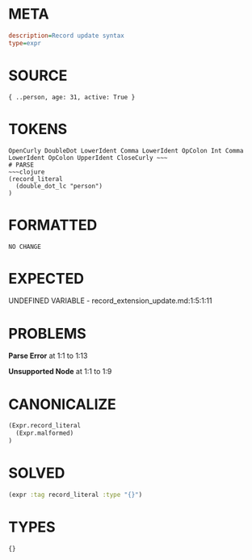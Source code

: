 # META
~~~ini
description=Record update syntax
type=expr
~~~
# SOURCE
~~~roc
{ ..person, age: 31, active: True }
~~~
# TOKENS
~~~text
OpenCurly DoubleDot LowerIdent Comma LowerIdent OpColon Int Comma LowerIdent OpColon UpperIdent CloseCurly ~~~
# PARSE
~~~clojure
(record_literal
  (double_dot_lc "person")
)
~~~
# FORMATTED
~~~roc
NO CHANGE
~~~
# EXPECTED
UNDEFINED VARIABLE - record_extension_update.md:1:5:1:11
# PROBLEMS
**Parse Error**
at 1:1 to 1:13

**Unsupported Node**
at 1:1 to 1:9

# CANONICALIZE
~~~clojure
(Expr.record_literal
  (Expr.malformed)
)
~~~
# SOLVED
~~~clojure
(expr :tag record_literal :type "{}")
~~~
# TYPES
~~~roc
{}
~~~
